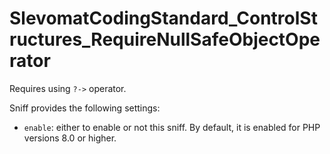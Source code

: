 # SlevomatCodingStandard_ControlStructures_RequireNullSafeObjectOperator

Requires using `?->` operator.

Sniff provides the following settings:

* `enable`: either to enable or not this sniff. By default, it is enabled for PHP versions 8.0 or higher.
